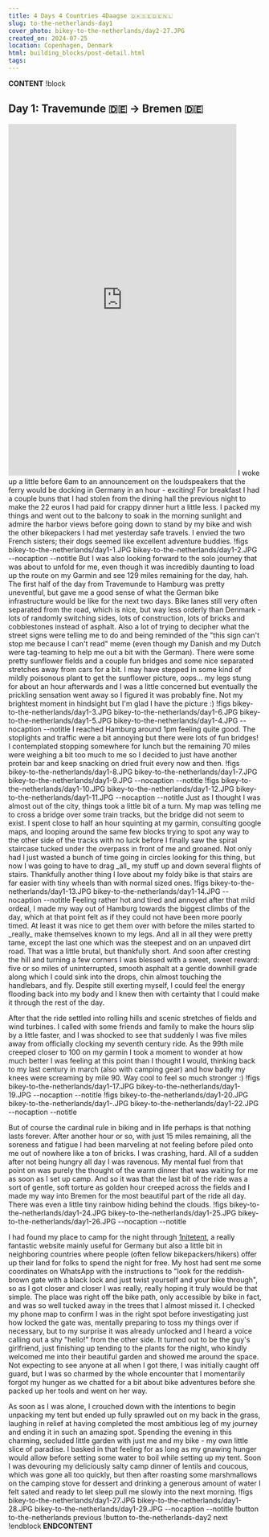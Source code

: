 ```yaml
---
title: 4 Days 4 Countries 4Daagse 🇩🇰🇸🇪🇩🇪🇳🇱
slug: to-the-netherlands-day1
cover_photo: bikey-to-the-netherlands/day2-27.JPG
created_on: 2024-07-25
location: Copenhagen, Denmark
html: building_blocks/post-detail.html
tags:
---
```

__CONTENT__
!block
## Day 1: Travemunde 🇩🇪 -> Bremen 🇩🇪
<iframe src="https://ridewithgps.com/embeds?type=trip&id=202415622&title=bikey%20to%20the%20netherlands%20day%201&sampleGraph=true&showPhotos=true" style="width: 1px; min-width: 90%; height: 700px; border: none;" scrolling="no"></iframe>
I woke up a little before 6am to an announcement on the loudspeakers that the ferry would be docking in Germany in an hour - exciting! For breakfast I had a couple buns that I had stolen from the dining hall the previous night to make the 22 euros I had paid for crappy dinner hurt a little less. I packed my things and went out to the balcony to soak in the morning sunlight and admire the harbor views before going down to stand by my bike and wish the other bikepackers I had met yesterday safe travels. I envied the two French sisters; their dogs seemed like excellent adventure buddies. 
!figs bikey-to-the-netherlands/day1-1.JPG bikey-to-the-netherlands/day1-2.JPG --nocaption --notitle
But I was also looking forward to the solo journey that was about to unfold for me, even though it was incredibly daunting to load up the route on my Garmin and see 129 miles remaining for the day, hah. The first half of the day from Travemunde to Hamburg was pretty uneventful, but gave me a good sense of what the German bike infrastructure would be like for the next two days. Bike lanes still very often separated from the road, which is nice, but way less orderly than Denmark - lots of randomly switching sides, lots of construction, lots of bricks and cobblestones instead of asphalt. Also a lot of trying to decipher what the street signs were telling me to do and being reminded of the "this sign can't stop me because I can't read" meme (even though my Danish and my Dutch were tag-teaming to help me out a bit with the German). There were some pretty sunflower fields and a couple fun bridges and some nice separated stretches away from cars for a bit. I may have stepped in some kind of mildly poisonous plant to get the sunflower picture, oops... my legs stung for about an hour afterwards and I was a little concerned but eventually the prickling sensation went away so I figured it was probably fine. Not my brightest moment in hindsight but I'm glad I have the picture :) 
!figs bikey-to-the-netherlands/day1-3.JPG bikey-to-the-netherlands/day1-6.JPG bikey-to-the-netherlands/day1-5.JPG bikey-to-the-netherlands/day1-4.JPG --nocaption --notitle
I reached Hamburg around 1pm feeling quite good. The stoplights and traffic were a bit annoying but there were lots of fun bridges! I contemplated stopping somewhere for lunch but the remaining 70 miles were weighing a bit too much to me so I decided to just have another protein bar and keep snacking on dried fruit every now and then. 
!figs bikey-to-the-netherlands/day1-8.JPG bikey-to-the-netherlands/day1-7.JPG bikey-to-the-netherlands/day1-9.JPG --nocaption --notitle
!figs bikey-to-the-netherlands/day1-10.JPG bikey-to-the-netherlands/day1-12.JPG bikey-to-the-netherlands/day1-11.JPG --nocaption --notitle
Just as I thought I was almost out of the city, things took a little bit of a turn. My map was telling me to cross a bridge over some train tracks, but the bridge did not seem to exist. I spent close to half an hour squinting at my garmin, consulting google maps, and looping around the same few blocks trying to spot any way to the other side of the tracks with no luck before I finally saw the spiral staircase tucked under the overpass in front of me and groaned. Not only had I just wasted a bunch of time going in circles looking for this thing, but now I was going to have to drag _all_ my stuff up and down several flights of stairs. Thankfully another thing I love about my foldy bike is that stairs are far easier with tiny wheels than with normal sized ones. 
!figs bikey-to-the-netherlands/day1-13.JPG bikey-to-the-netherlands/day1-14.JPG --nocaption --notitle
Feeling rather hot and tired and annoyed after that mild ordeal, I made my way out of Hamburg towards the biggest climbs of the day, which at that point felt as if they could not have been more poorly timed. At least it was nice to get them over with before the miles started to _really_ make themselves known to my legs. And all in all they were pretty tame, except the last one which was the steepest and on an unpaved dirt road. That was a little brutal, but thankfully short. And soon after cresting the hill and turning a few corners I was blessed with a sweet, sweet reward: five or so miles of uninterrupted, smooth asphalt at a gentle downhill grade along which I could sink into the drops, chin almost touching the handlebars, and fly. Despite still exerting myself, I could feel the energy flooding back into my body and I knew then with certainty that I could make it through the rest of the day. 

After that the ride settled into rolling hills and scenic stretches of fields and wind turbines. I called with some friends and family to make the hours slip by a little faster, and I was shocked to see that suddenly I was five miles away from officially clocking my seventh century ride. As the 99th mile creeped closer to 100 on my garmin I took a moment to wonder at how much better I was feeling at this point than I thought I would, thinking back to my last century in march (also with camping gear) and how badly my knees were screaming by mile 90. Way cool to feel so much stronger :) 
!figs bikey-to-the-netherlands/day1-17.JPG bikey-to-the-netherlands/day1-19.JPG --nocaption --notitle
!figs bikey-to-the-netherlands/day1-20.JPG bikey-to-the-netherlands/day1-.JPG bikey-to-the-netherlands/day1-22.JPG --nocaption --notitle

But of course the cardinal rule in biking and in life perhaps is that nothing lasts forever. After another hour or so, with just 15 miles remaining, all the soreness and fatigue I had been marveling at not feeling before piled onto me out of nowhere like a ton of bricks. I was crashing, hard. All of a sudden after not being hungry all day I was ravenous. My mental fuel from that point on was purely the thought of the warm dinner that was waiting for me as soon as I set up camp. And so it was that the last bit of the ride was a sort of gentle, soft torture as golden hour creeped across the fields and I made my way into Bremen for the most beautiful part of the ride all day. There was even a little tiny rainbow hiding behind the clouds.
!figs bikey-to-the-netherlands/day1-24.JPG bikey-to-the-netherlands/day1-25.JPG bikey-to-the-netherlands/day1-26.JPG --nocaption --notitle

I had found my place to camp for the night through [1nitetent](https://1nitetent.com/en/home-2/), a really fantastic website mainly useful for Germany but also a little bit in neighboring countries where people (often fellow bikepackers/hikers) offer up their land for folks to spend the night for free. My host had sent me some coordinates on WhatsApp with the instructions to "look for the reddish-brown gate with a black lock and just twist yourself and your bike through", so as I got closer and closer I was really, really hoping it truly would be that simple. The place was right off the bike path, only accessible by bike in fact, and was so well tucked away in the trees that I almost missed it. I checked my phone map to confirm I was in the right spot before investigating just how locked the gate was, mentally preparing to toss my things over if necessary, but to my surprise it was already unlocked and I heard a voice calling out a shy "hello!" from the other side. It turned out to be the guy's girlfriend, just finishing up tending to the plants for the night, who kindly welcomed me into their beautiful garden and showed me around the space. Not expecting to see anyone at all when I got there, I was initially caught off guard, but I was so charmed by the whole encounter that I momentarily forgot my hunger as we chatted for a bit about bike adventures before she packed up her tools and went on her way. 

As soon as I was alone, I crouched down with the intentions to begin unpacking my tent but ended up fully sprawled out on my back in the grass, laughing in relief at having completed the most ambitious leg of my journey and ending it in such an amazing spot. Spending the evening in this charming, secluded little garden with just me and my bike - my own little slice of paradise. I basked in that feeling for as long as my gnawing hunger would allow before setting some water to boil while setting up my tent. Soon I was devouring my deliciously salty camp dinner of lentils and coucous, which was gone all too quickly, but then after roasting some marshmallows on the camping stove for dessert and drinking a generous amount of water I felt sated and ready to let sleep pull me slowly into the next morning. 
!figs bikey-to-the-netherlands/day1-27.JPG bikey-to-the-netherlands/day1-28.JPG bikey-to-the-netherlands/day1-29.JPG --nocaption --notitle
!button to-the-netherlands previous
!button to-the-netherlands-day2 next
!endblock
__ENDCONTENT__
